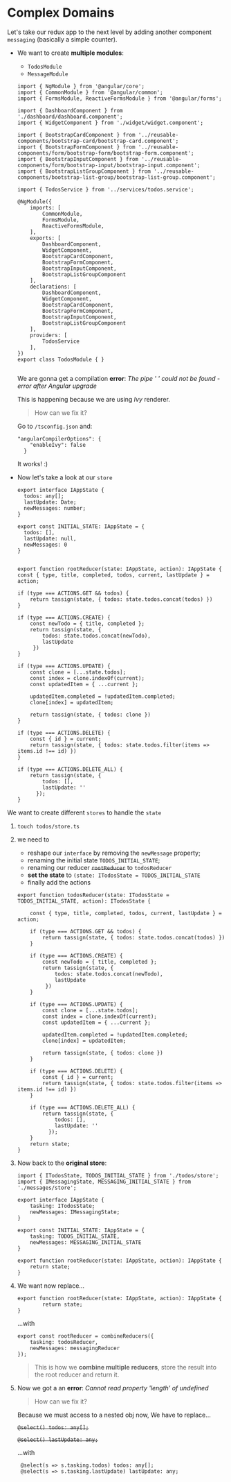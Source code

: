 # Complex Domains

Let's take our redux app to the next level by adding another component `messaging` (basically a simple counter).

- We want to create **multiple modules**:
	- 	`TodosModule`
	-  `MessageModule`

	```
	import { NgModule } from '@angular/core';
	import { CommonModule } from '@angular/common';
	import { FormsModule, ReactiveFormsModule } from '@angular/forms';
	
	import { DashboardComponent } from './dashboard/dashboard.component';
	import { WidgetComponent } from './widget/widget.component';
	
	import { BootstrapCardComponent } from '../reusable-components/bootstrap-card/bootstrap-card.component';
	import { BootstrapFormComponent } from '../reusable-components/form/bootstrap-form/bootstrap-form.component';
	import { BootstrapInputComponent } from '../reusable-components/form/bootstrap-input/bootstrap-input.component';
	import { BootstrapListGroupComponent } from '../reusable-components/bootstrap-list-group/bootstrap-list-group.component';
	
	import { TodosService } from '../services/todos.service';
	
	@NgModule({
	    imports: [
	        CommonModule,
	        FormsModule,
	        ReactiveFormsModule,
	    ],
	    exports: [
	        DashboardComponent,
	        WidgetComponent,
	        BootstrapCardComponent,
	        BootstrapFormComponent,
	        BootstrapInputComponent,
	        BootstrapListGroupComponent
	    ],
	    declarations: [
	        DashboardComponent,
	        WidgetComponent,
	        BootstrapCardComponent,
	        BootstrapFormComponent,
	        BootstrapInputComponent,
	        BootstrapListGroupComponent
	    ],
	    providers: [
	        TodosService
	    ],
	})
	export class TodosModule { }
		
	```
	

	We are gonna get a compilation **error**: *The pipe ' ' could not be found - error after Angular upgrade*
	
	This is happening because we are using *Ivy* renderer.
	
	> How can we fix it?
	
	Go to `/tsconfig.json` and:
	
	```
	"angularCompilerOptions": {
	    "enableIvy": false
	  }
	```
	
	It works! :)


- Now let's take a look at our `store` 

	```
	export interface IAppState {
	  todos: any[];
	  lastUpdate: Date; 
	  newMessages: number;
	}
	
	export const INITIAL_STATE: IAppState = { 
	  todos: [],
	  lastUpdate: null,
	  newMessages: 0
	}
	
	
	export function rootReducer(state: IAppState, action): IAppState {
    const { type, title, completed, todos, current, lastUpdate } = action;

    if (type === ACTIONS.GET && todos) {
        return tassign(state, { todos: state.todos.concat(todos) })
    }

    if (type === ACTIONS.CREATE) {
        const newTodo = { title, completed };        
        return tassign(state, { 
            todos: state.todos.concat(newTodo),
            lastUpdate
         })
    }

    if (type === ACTIONS.UPDATE) {
        const clone = [...state.todos];
        const index = clone.indexOf(current);
        const updatedItem = { ...current };

        updatedItem.completed = !updatedItem.completed;
        clone[index] = updatedItem;

        return tassign(state, { todos: clone })
    }

    if (type === ACTIONS.DELETE) {
        const { id } = current;
        return tassign(state, { todos: state.todos.filter(items => items.id !== id) })
    }
    
    if (type === ACTIONS.DELETE_ALL) {
        return tassign(state, {
            todos: [],
            lastUpdate: ''
          });
    }	
    
    ```


We want to create different `stores` to handle the `state`

1. `touch todos/store.ts`
2. we need to 
	- reshape our `interface` by removing the `newMessage` property;
	- renaming the initial state `TODOS_INITIAL_STATE`;
	- renaming our reducer <s>`rootReducer`</s> to `todosReducer`
	- **set the state** to `(state: ITodosState = TODOS_INITIAL_STATE`
	- finally add the actions

	```
	export function todosReducer(state: ITodosState = TODOS_INITIAL_STATE, action): ITodosState {
	
	    const { type, title, completed, todos, current, lastUpdate } = action;
	
	    if (type === ACTIONS.GET && todos) {
	        return tassign(state, { todos: state.todos.concat(todos) })
	    }
	
	    if (type === ACTIONS.CREATE) {
	        const newTodo = { title, completed };        
	        return tassign(state, { 
	            todos: state.todos.concat(newTodo),
	            lastUpdate
	         })
	    }
	
	    if (type === ACTIONS.UPDATE) {
	        const clone = [...state.todos];
	        const index = clone.indexOf(current);
	        const updatedItem = { ...current };
	
	        updatedItem.completed = !updatedItem.completed;
	        clone[index] = updatedItem;
	
	        return tassign(state, { todos: clone })
	    }
	
	    if (type === ACTIONS.DELETE) {
	        const { id } = current;
	        return tassign(state, { todos: state.todos.filter(items => items.id !== id) })
	    }
	    
	    if (type === ACTIONS.DELETE_ALL) {
	        return tassign(state, {
	            todos: [],
	            lastUpdate: ''
	          });
	    }
	    return state;
	}
	
	```

3. Now back to the **original store**:

	```
	import { ITodosState, TODOS_INITIAL_STATE } from './todos/store';
	import { IMessagingState, MESSAGING_INITIAL_STATE } from './messages/store';
	
	export interface IAppState {
	    tasking: ITodosState;
	    newMessages: IMessagingState;
	}
	
	export const INITIAL_STATE: IAppState = {
	    tasking: TODOS_INITIAL_STATE,
	    newMessages: MESSAGING_INITIAL_STATE
	}
	
	export function rootReducer(state: IAppState, action): IAppState {
	    return state;
	}
	```

4. We want now replace...

	```
	export function rootReducer(state: IAppState, action): IAppState {
		    return state;
	}
	```
	
	...with
	
	```
	export const rootReducer = combineReducers({
	    tasking: todosReducer,
	    newMessages: messagingReducer
	});
	```

	> This is how we **combine multiple reducers**, store the result into the root reducer and return it.

5. Now we got a an **error**: *Cannot read property 'length' of undefined*

	> How can we fix it?
	
	Because we must access to a nested obj now, We have to replace...
	
	<s>`@select() todos: any[];`</s>
	
	<s>`@select() lastUpdate: any;`</s>
	
	...with
	
	```
	 @select(s => s.tasking.todos) todos: any[];
	 @select(s => s.tasking.lastUpdate) lastUpdate: any;
	```